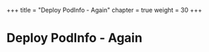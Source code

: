 +++
title = "Deploy PodInfo - Again"
chapter = true
weight = 30
+++

# Deploy PodInfo - Again

[//]: # (add content here)